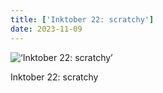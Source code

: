 ```yaml
---
title: ['Inktober 22: scratchy']
date: 2023-11-09
---
```


![‘Inktober 22: scratchy’](/231109_inktober-scratchy_counter.jpg)

Inktober 22: scratchy
